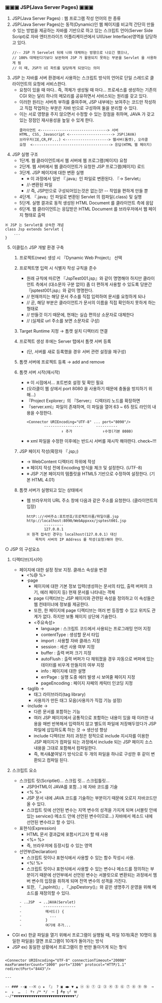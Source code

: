 ### ▣▣▣ JSP(Java Server Pages) ▣▣▣

1. JSP(Java Server Pages) : 웹 프로그램 작성 언어의 한 종류
2. JSP(Java Server Pages)는 동적(Dynamic)인 웹 페이지를
   비교적 간단히 만들 수 있는 방법을 제공하는
   자바를 기반으로 하고 있는 스크립트 언어(Server Side Script)로
   자바 엔터프라이즈 어플리케이션에서 UI(User Interface)영역을
   담당하고 있다.
    ```
    //-- JSP 가 Servelet 뒤에 나와 대체하는 방향으로 나오긴 했으나,
    // 100% 대체된다기보다 보완하여 JSP 가 활용되지 못하는 부분을 Servlet 을 사용하게 됨
    // 이 때, JSP가 UI 파트를 담당하게 되었다는 의미 
    ```
3. JSP 는 자바를 서버 환경에서 사용하는 스크립트 방식의 언어로
   단일 스레드로 클라이언트의 요청에 서비스한다.
   - 요청이 있을 때 마다.. 즉, 객체가 생성될 때 마다...
   프로세스를 생성하는 기존의 CGI 와는 달리
   하나의 메모리를 공유하면서 서비스되는 원리를 갖고 있다.
   - 이러한 원리는 서버측 부하를 줄여주며, JSP 내부에는 보여주는 코드만 작성하고
   직접 작업하는 부분은 자바 빈으로 구성하여 둘을 분리할 수 있다.
   - 이는 서로 영향을 주지 않으면서 수정할 수 있는 장점을 취하며, JAVA 가 갖고 있는 장점인 재사용성을 높일 수 있게 한다.
        ```
        클라이언트 <-------------------------------> 서버
        HTML, CSS, Javascript <--------------------> JSP(JAVA)
        브라우저(IE,CR,FF...) <--------------------> 웹서버(톰캣), 오라클
        요청  <------------------------------------> 응답(HTML 웹 페이지)
        ```
4. JSP 실행 구조
   - 1단계. 웹 클라이언트에서 웹 서버에 웹 프로그램(페이지) 요청
   - 2단계. 웹 서버에서 웹 클라이언트가 요청한 JSP 프로그램(페이지) 로드
   - 3단계. JSP 페이지에 대한 변환 실행
        - ※ 이 과정에서 일반 『.java』인 파일로 변환된다. 『→ Servlet』
        - //-변환된 파일
        - // 즉, JSP만으로 구성되어있는것은 없는것! -- 작업을 편하게 만들 뿐 
   - 4단계. 『.java』인 파일로 변환된 Servlet 의 컴파일(.class) 및 실행
   - 5단계. 실행 결과로 동적 생성된 HTML Document 를 클라이언트 측에 응답
   - 6단계. 웹 클라이언트는 응답받은 HTML Document 를 브라우저에서 웹 페이지 형태로 출력
```
※ JSP 는 Servlet을 상속한 개념
class Jsp extends Servlet {
    ...
}
```

5. 이클립스 JSP 개발 환경 구축
   1) 프로젝트(new) 생성 시 『Dynamic Web Project』 선택
   2) 프로젝트명 입력 시 식별자 작성 규칙을 준수
      - 원래 규칙에 따르면 『JspTest001.jsp』와 같이 명명해야 하지만 클라이언트 측에서 (대소문자 구분 없이) 좀 더 편하게 사용할 수 있도록 당분간 『jsptest001.jsp』와 같이 명명한다.
      - // 현재까지는 해당 문서 주소를 직접 입력하여 문서를 요청하게 되나
      - // 곧, 해당 부분은 클라이언트가 문서의 이름을 직접 확인하지 못하게 하는 형태로
      - // 만들것 이기 때문에, 현재는 실습 편의상 소문자로 대체한다
      - // (실제로 url 주소를 보면 소문자로 구성)
   3) Target Runtime 지정 → 톰캣 설치 디렉터리 연결
   4) 프로젝트 생성 후에는 Server 탭에서 톰캣 서버 등록
      - (단, 서버를 새로 등록했을 경우 서버 관련 설정을 재구성)
   5) 톰캣 서버에 프로젝트 등록 → add and remove
   6) 톰캣 서버 시작(재시작)
      - ※ 이 시점에서... 포트번호 설정 및 확인 필요
      -   (오라클이 웹 상에서 port 8080 을 사용하기 때문에 충돌을 방지하기 위해...)
      -   『Project Explorer』의 『Server』 디렉터리 노드를 확장하면
      -   『server.xml』파일이 존재하며, 이 파일을 열어 63 ~ 65 정도 라인의 내용을 수정한다.
            ```
            <Connector URIEncoding="UTF-8" ... port="8090"/>
                    ------------------      ----------
                            ↑ 추가              ↑수정(기본 8080)
            ```
      - ※ xml 파일을 수정한 이후에는 반드시 서버를 재시작 해야한다. check~!!!
   
   7) JSP 페이지 작성(확장자 『.jsp』)
      - → WebContent 디렉터리 하위에 작성
      - ※ 페이지 작성 전에 Encoding 방식을 체크 및 설정한다. (UTF-8)
      - ※ JSP 기본 페이지의 템플릿을 HTML5 기반으로 수정하여 설정한다. (기본 HTML 4.01)
   8) 톰캣 서버가 실행되고 있는 상태에서
      - 웹 브라우저의 URL 주소 창에 다음과 같은 주소를 요청한다. (클라이언트의 입장)
        ```
        httP:://서버주소:포트번호/프로젝트이름/파일이름.jsp
        http://localhost:8090/WebAppxxx/jsptest001.jsp
                ---------
                127.0.0.1
        ※ 원격 접속인 경우는 localhost(127.0.0.1) 대신
            목적지 서버의 IP Address 를 작성(요청)해야 한다.
        ```

○ JSP 의 구성요소
   1. 디렉티브(지시어)
      - 페이지에 대한 설정 정보 지정. 클래스 속성을 변경
        - <%@ %>
        - ·page
           - 페이지에 대한 기본 정보 입력(생성하는 문서의 타입, 출력 버퍼의 크기, 에러 페이지 등) 현재 문서를 나타내는 객체
           - page 디렉티브는 JSP 페이지와 관련된 속성을 정의하고 이 속성들은 웹 컨테이너에 정보를 제공한다.
           - 또한, 한 페이지에 page 디렉티브는 여러 번 등장할 수 있고
           위치도 관계가 없다. 하지만 보통 페이지 상단에 기술한다.
          - <주요속성>
             - language : 스크립트 코드에서 사용되는 프로그래밍 언어 지정
             - contentType : 생성할 문서 타입
             - import : 사용할 자바 클래스 지정
             - session : 세션 사용 여부 지정
             - buffer : 출력 버퍼 크기 지정
             - autoFlush : 출력 버퍼가 다 채워졌을 경우
                           자동으로 버퍼에 있는 데이터를 비우게 만들지의 여부 지정
             - info : 페이지에 대한 설명
             - errPage : 실행 도중 에러 발생 시 보여줄 페이지 지정
             - pageEncoding : 페이지 자페의 캐릭터 인코딩 지정
         - ·taglib →
           - 태그 라이브러리(tag library)
           - 사용자가 만든 태그 모음(사용자가 직접 기능 설정)
         - ·include →
           - 다른 문서를 포함하는 기능
           - 여러 JSP 페이지에서 공통적으로 포함하는 내용이 있을 때 이러한 내용을 매번 반복해서 입력하지 않고 별도의 파일에 저장해두었다가 JSP 파일에 삽입하도록 하는 것 → 생산성 향상
           - include 디렉티브 처리 과정은 정적으로 include 지시자를 이용한 JSP 페이지가 컴파일 되는 과정에서 include 되는 JSP 페이지 소스 내용을 그대로 포함해서 컴파일한다.
           - 즉, 복사&붙여넣기 방식으로 두 개의 파일을 하나로 구성한 후 같이 변환되고 컴파일 된다.
  
   2. 스크립트 요소
      - 스크립트 릿(Scriptlet)... 스크립 릿... 스크립틀릿...
        - JSP(HTML이 JAVA를 포함...) 에 자바 코드를 기술
        -  <%  %>
        -  JSP 문서 내에 JAVA 코드를 기술하는 부분이기 때문에 오로지 자바코드만 올 수 있다.
        - 스크립트 릿에 선언된 변수는 지역 변수의 성격을 가지게 되며
        (서블릿 안에 있는 service() 메소드 안에 선언된 변수이므로...)
        자바에서 메소드 내에 선언된 변수라고 할 수 있다.
      - 표현식(Expression)
        - HTML 문서 결과값에 포함시키고자 할 때 사용
        - <%= %>
        - 즉, 브라우저에 등장시킬 수 있는 영역
      - 선언부(Declaration)
        - 스크립트 릿이나 표현식에서 사용할 수 있는 함수 작성시 사용.
        - <%! %>
        - 스크립트 릿이나 표현식에서 사용할 수 있는 변수나 메소드를 정의하는
        부분이기 때문에 선언부에서 선언된 변수는 서블릿으로 변환되는 과정에서
        멤버 변수의 입장을 취하게 되며 전역 변수의 성격을 가진다.
        - 또한, 『_jspInit()』, 『_jspDestory()』와 같은 생명주기 운영을 위해
        메소드를 재정의할 수 있다.
        ```
        - ..JSP  → ..JAVA(Servlet)
        -          ---------------
        -           메서드() {
        -             ...
        -           }
        -           여기에 추가...
        ```
- CGI 
   ex) 한글 파일을 열기 위해서 프로그램이 실행될 때,
         파일 10개(혹은 10명이 동일한 파일을) 열면 프로그램이 10개가 돌아가는 방식
- JSP
   ex) 동일한 상황에서 프로그램이 한 번만 돌아가게 되는 형식
```

```
    <Connector URIEncoding="UTF-8" connectionTimeout="20000" maxParameterCount="1000" port="3306" protocol="HTTP/1.1" redirectPort="8443"/>
```
---

-- ### --▣ --※ ○ ★ 『』 ? ▣ ◀▶ ▼ ▲ ⓐ ⓑ ① ② ③ ④ ⑤ ⑥ ⑦ ⑧ ⑨ ⑩  →   ←  ↓  …  ： º↑ /* */  ─ ┃ ┛┯ ┐┘ ￦
--/*▼▼▼▼▼▼▼▼▼▼▼▼▼▼▼▼▼▼▼▼▼▼▼▼▼▼▼▼*/